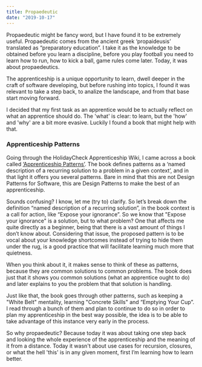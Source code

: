 ```yaml
---
title: Propaedeutic
date: "2019-10-17"
---
```


Propaedeutic might be fancy word, but I have found it to be extremely useful. Propaedeutic comes from the ancient greek ‘propaideusis’ translated as “preparatory education”. I take it as the knowledge to be obtained before you learn a discipline, before you play football you need to learn how to run, how to kick a ball, game rules come later. Today, it was about propaedeutics.

The apprenticeship is a unique opportunity to learn, dwell deeper in the craft of software developing, but before rushing into topics, I found it was relevant to take a step back, to analize the landscape, and from that base start moving forward.

I decided that my first task as an apprentice would be to actually reflect on what an apprentice should do. The 'what' is clear: to learn, but the 'how' and 'why' are a bit more evasive. Luckily I found a book that might help with that.

### Apprenticeship Patterns

Going through the HolidayCheck Apprenticeship Wiki, I came across a book called [‘Apprenticeship Patterns’](https://www.oreilly.com/library/view/apprenticeship-patterns/9780596806842/ch01.html). The book defines patterns as a ‘named description of a recurring solution to a problem in a given context’, and in that light it offers you several patterns. Bare in mind that this are not Design Patterns for Software, this are Design Patterns to make the best of an apprenticeship.

Sounds confusing? I know, let me (try to) clarify. So let’s break down the definition “named description of a recurring solution”, in the book context is a call for action, like “Expose your ignorance”. So we know that "Expose your ignorance" is a solution, but to what problem? One that affects me quite directly as a beginner, being that there is a vast amount of things I don’t know about. Considering that issue, the proposed pattern is to be vocal about your knowledge shortcomes instead of trying to hide them under the rug, is a good practice that will facilitate learning much more that quietness.

When you think about it, it makes sense to think of these as patterns, because they are common solutions to common problems. The book does just that it shows you common solutions (what an apprentice ought to do) and later explains to you the problem that that solution is handling.

Just like that, the book goes through other patterns, such as keeping a "White Belt" mentality, learning "Concrete Skills" and “Emptying Your Cup”. I read through a bunch of them and plan to continue to do so in order to plan my apprenticeship in the best way possible, the idea is to be able to take advantage of this instance very early in the process.

So why propaedeutic? Because today it was about taking one step back and looking the whole experience of the apprenticeship and the meaning of it from a distance. Today it wasn't about use cases for recursion, closures, or what the hell 'this' is in any given moment, first I’m learning how to learn better.
